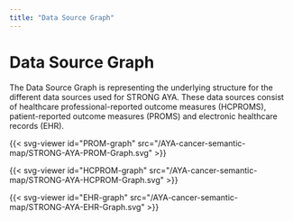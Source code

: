 ```yaml
---
title: "Data Source Graph"
---
```


# Data Source Graph

The Data Source Graph is representing the underlying structure for the different data sources used for STRONG AYA.
These data sources consist of healthcare professional-reported outcome measures (HCPROMS),
patient-reported outcome measures (PROMS) and electronic healthcare records (EHR).

{{< svg-viewer id="PROM-graph" src="/AYA-cancer-semantic-map/STRONG-AYA-PROM-Graph.svg" >}}

{{< svg-viewer id="HCPROM-graph" src="/AYA-cancer-semantic-map/STRONG-AYA-HCPROM-Graph.svg" >}}

{{< svg-viewer id="EHR-graph" src="/AYA-cancer-semantic-map/STRONG-AYA-EHR-Graph.svg" >}}